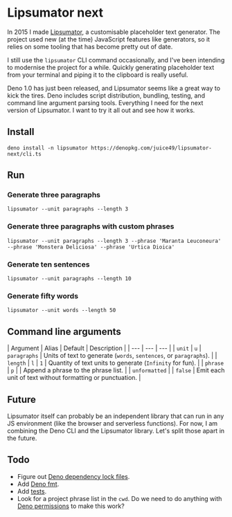 # Lipsumator next

In 2015 I made [Lipsumator](http://github.com/juice49/lipsumator), a
customisable placeholder text generator. The project used new (at the time)
JavaScript features like generators, so it relies on some tooling that has
become pretty out of date.

I still use the `lipsumator` CLI command occasionally, and I've been intending
to modernise the project for a while. Quickly generating  placeholder text from
your terminal and piping it to the clipboard is really useful.

Deno 1.0 has just been released, and Lipsumator seems like a great way to kick
the tires. Deno includes script distribution, bundling, testing, and command
line argument parsing tools. Everything I need for the next version of
Lipsumator. I want to try it all out and see how it works.

## Install

```
deno install -n lipsumator https://denopkg.com/juice49/lipsumator-next/cli.ts
```

## Run

### Generate three paragraphs

```
lipsumator --unit paragraphs --length 3
```

### Generate three paragraphs with custom phrases

```
lipsumator --unit paragraphs --length 3 --phrase 'Maranta Leuconeura' --phrase 'Monstera Deliciosa' --phrase 'Urtica Dioica'
```

### Generate ten sentences

```
lipsumator --unit paragraphs --length 10
```

### Generate fifty words

```
lipsumator --unit words --length 50
```

## Command line arguments

| Argument | Alias | Default | Description |
| --- | --- | --- |
| `unit` | `u` | `paragraphs` | Units of text to generate (`words`, `sentences`, or `paragraphs`). |
| `length` | `l` | `1` | Quantity of text units to generate (`Infinity` for fun). |
| `phrase` | `p` | | Append a phrase to the phrase list. |
| `unformatted` | | `false` | Emit each unit of text without formatting or punctuation.  |

## Future

Lipsumator itself can probably be an independent library that can run in any JS
environment (like the browser and serverless functions). For now, I am combining
the Deno CLI and the Lipsumator library. Let's split those apart in the future.

## Todo

- Figure out [Deno dependency lock files](https://deno.land/manual/linking_to_external_code/integrity_checking).
- Add [Deno fmt](https://deno.land/manual/tools/formatter).
- Add [tests](https://deno.land/manual/testing).
- Look for a project phrase list in the `cwd`. Do we need to do anything with
[Deno permissions](https://deno.land/manual/examples/permissions) to make this
work?

